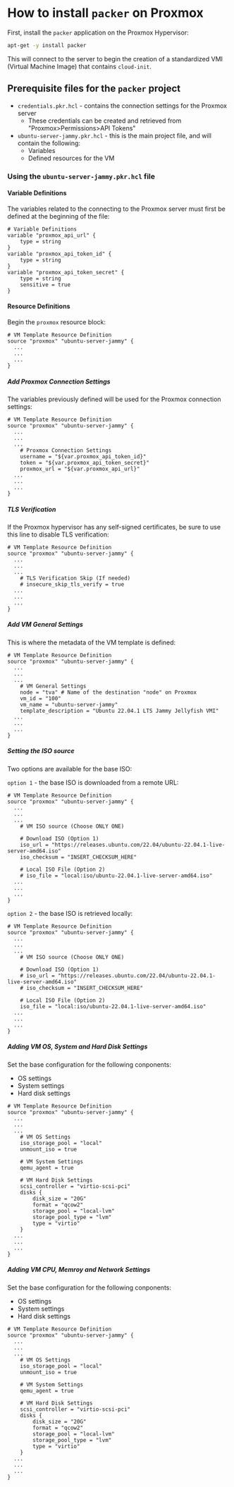 # How to install `packer` on Proxmox

First, install the `packer` application on the Proxmox Hypervisor:

```bash
apt-get -y install packer
```

This will connect to the server to begin the creation of a standardized VMI (Virtual Machine Image) that contains `cloud-init`.

## Prerequisite files for the `packer` project

- `credentials.pkr.hcl` - contains the connection settings for the Proxmox server
  - These credentials can be created and retrieved from "Proxmox>Permissions>API Tokens"
- `ubuntu-server-jammy.pkr.hcl` - this is the main project file, and will contain the following:
  - Variables
  - Defined resources for the VM

### Using the `ubuntu-server-jammy.pkr.hcl` file

#### Variable Definitions

The variables related to the connecting to the Proxmox server must first be defined at the beginning of the file:

```HCL
# Variable Definitions
variable "proxmox_api_url" {
    type = string
}
variable "proxmox_api_token_id" {
    type = string
}
variable "proxmox_api_token_secret" {
    type = string
    sensitive = true
}
```

#### Resource Definitions

Begin the `proxmox` resource block:

```HCL
# VM Template Resource Definition
source "proxmox" "ubuntu-server-jammy" {
  ...
  ...
  ...
}
```

##### Add Proxmox Connection Settings

The variables previously defined will be used for the Proxmox connection settings:

```HCL
# VM Template Resource Definition
source "proxmox" "ubuntu-server-jammy" {
  ...
  ...
  ...
    # Proxmox Connection Settings
    username = "${var.proxmox_api_token_id}"
    token = "${var.proxmox_api_token_secret}"
    proxmox_url = "${var.proxmox_api_url}"
  ...
  ...
  ...
}
```

##### TLS Verification

If the Proxmox hypervisor has any self-signed  certificates, be sure to use this line to disable TLS verification:

```HCL
# VM Template Resource Definition
source "proxmox" "ubuntu-server-jammy" {
  ...
  ...
  ...
    # TLS Verification Skip (If needed)
    # insecure_skip_tls_verify = true
  ...
  ...
  ...
}
```

##### Add VM General Settings

This is where the metadata of the VM template is defined:

```HCL
# VM Template Resource Definition
source "proxmox" "ubuntu-server-jammy" {
  ...
  ...
  ...
    # VM General Settings
    node = "tva" # Name of the destination "node" on Proxmox
    vm_id = "100"
    vm_name = "ubuntu-server-jammy"
    template_description = "Ubuntu 22.04.1 LTS Jammy Jellyfish VMI"
  ...
  ...
  ...
}
```

##### Setting the ISO source

Two options are available for the base ISO:

`option 1` - the base ISO is downloaded from a remote URL:

```HCL
# VM Template Resource Definition
source "proxmox" "ubuntu-server-jammy" {
  ...
  ...
  ...
    # VM ISO source (Choose ONLY ONE)
    
    # Download ISO (Option 1)
    iso_url = "https://releases.ubuntu.com/22.04/ubuntu-22.04.1-live-server-amd64.iso"
    iso_checksum = "INSERT_CHECKSUM_HERE"
    
    # Local ISO File (Option 2)
    # iso_file = "local:iso/ubuntu-22.04.1-live-server-amd64.iso"
  ...
  ...
  ...
}
```

`option 2` - the base ISO is retrieved locally:

```HCL
# VM Template Resource Definition
source "proxmox" "ubuntu-server-jammy" {
  ...
  ...
  ...
    # VM ISO source (Choose ONLY ONE)
    
    # Download ISO (Option 1)
    # iso_url = "https://releases.ubuntu.com/22.04/ubuntu-22.04.1-live-server-amd64.iso"
    # iso_checksum = "INSERT_CHECKSUM_HERE"
    
    # Local ISO File (Option 2)
    iso_file = "local:iso/ubuntu-22.04.1-live-server-amd64.iso"
  ...
  ...
  ...
}
```

##### Adding VM OS, System and Hard Disk Settings

Set the base configuration for the following conponents:

- OS settings
- System settings
- Hard disk settings

```HCL
# VM Template Resource Definition
source "proxmox" "ubuntu-server-jammy" {
  ...
  ...
  ...
    # VM OS Settings
    iso_storage_pool = "local"
    unmount_iso = true
    
    # VM System Settings
    qemu_agent = true
    
    # VM Hard Disk Settings
    scsi_controller = "virtio-scsi-pci"
    disks {
        disk_size = "20G"
        format = "qcow2"
        storage_pool = "local-lvm"
        storage_pool_type = "lvm"
        type = "virtio"
    }
  ...
  ...
  ...
}
```
##### Adding VM CPU, Memroy and Network Settings

Set the base configuration for the following conponents:

- OS settings
- System settings
- Hard disk settings

```HCL
# VM Template Resource Definition
source "proxmox" "ubuntu-server-jammy" {
  ...
  ...
  ...
    # VM OS Settings
    iso_storage_pool = "local"
    unmount_iso = true
    
    # VM System Settings
    qemu_agent = true
    
    # VM Hard Disk Settings
    scsi_controller = "virtio-scsi-pci"
    disks {
        disk_size = "20G"
        format = "qcow2"
        storage_pool = "local-lvm"
        storage_pool_type = "lvm"
        type = "virtio"
    }
  ...
  ...
  ...
}
```